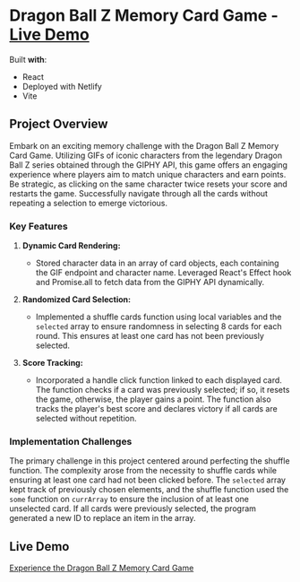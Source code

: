 # Dragon Ball Z Memory Card Game - [Live Demo](https://dbzmemorycardgame.netlify.app/)

Built **with**:

- React
- Deployed with Netlify
- Vite

## Project Overview

Embark on an exciting memory challenge with the Dragon Ball Z Memory Card Game. Utilizing GIFs of iconic characters from the legendary Dragon Ball Z series obtained through the GIPHY API, this game offers an engaging experience where players aim to match unique characters and earn points. Be strategic, as clicking on the same character twice resets your score and restarts the game. Successfully navigate through all the cards without repeating a selection to emerge victorious.

### Key Features

1. **Dynamic Card Rendering:**
   - Stored character data in an array of card objects, each containing the GIF endpoint and character name. Leveraged React's Effect hook and Promise.all to fetch data from the GIPHY API dynamically.

2. **Randomized Card Selection:**
   - Implemented a shuffle cards function using local variables and the `selected` array to ensure randomness in selecting 8 cards for each round. This ensures at least one card has not been previously selected.

3. **Score Tracking:**
   - Incorporated a handle click function linked to each displayed card. The function checks if a card was previously selected; if so, it resets the game, otherwise, the player gains a point. The function also tracks the player's best score and declares victory if all cards are selected without repetition.

### Implementation Challenges

The primary challenge in this project centered around perfecting the shuffle function. The complexity arose from the necessity to shuffle cards while ensuring at least one card had not been clicked before. The `selected` array kept track of previously chosen elements, and the shuffle function used the `some` function on `currArray` to ensure the inclusion of at least one unselected card. If all cards were previously selected, the program generated a new ID to replace an item in the array.

## Live Demo

[Experience the Dragon Ball Z Memory Card Game](https://dbzmemorycardgame.netlify.app/)

